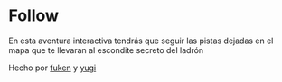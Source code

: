 # Follow

En esta aventura interactiva tendrás que seguir las pistas dejadas en el mapa que te llevaran al escondite secreto del ladrón

Hecho por [fuken](https://twitter.com/fukeneltuerto) y [yugi](https://twitter.com/yugidraws)
